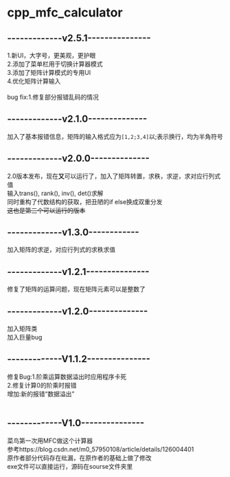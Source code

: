 # cpp_mfc_calculator
## -------------v2.5.1---------------
1.新UI，大字号，更美观，更护眼 <br />
2.添加了菜单栏用于切换计算器模式 <br />
3.添加了矩阵计算模式的专用UI <br />
4.优化矩阵计算输入 <br />
<br />bug fix:1.修复部分报错乱码的情况 <br />
## -------------v2.1.0--------------
加入了基本报错信息，矩阵的输入格式应为``[1,2;3,4]``以;表示换行，均为半角符号
## -------------v2.0.0--------------
2.0版本发布，现在**又**可以运行了，加入了矩阵转置，求秩，求逆，求对应行列式值 <br />
输入trans(), rank(), inv(), det()求解<br />
同时重构了代数结构的获取，把丑陋的if else换成双重分发<br />
~~这也是第三个可以运行的版本~~
## -------------v1.3.0------------
加入矩阵的求逆，对应行列式的求秩求值
## -------------v1.2.1---------------
修复了矩阵的运算问题，现在矩阵元素可以是整数了
## -------------v1.2.0--------------
加入矩阵类 <br />
加入巨量bug
## -------------V1.1.2--------------- <br />
修复Bug:1.阶乘运算数据溢出时应用程序卡死 <br />
        2.修复计算0的阶乘时报错 <br />
增加:新的报错“数据溢出”<br />
<br />
## -------------V1.0--------------- <br />
菜鸟第一次用MFC做这个计算器 <br/>
参考https://blog.csdn.net/m0_57950108/article/details/126004401 <br/>
原作者部分代码存在纰漏，在原作者的基础上做了修改 <br/>
exe文件可以直接运行，源码在sourse文件夹里 <br/>
